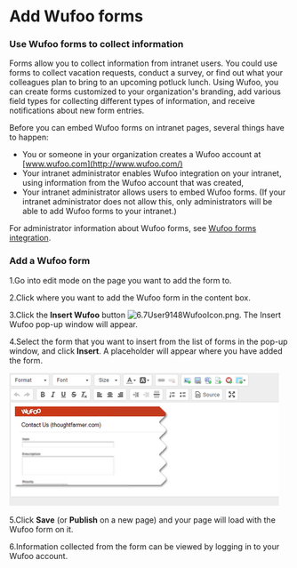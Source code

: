 # Add Wufoo forms



### Use Wufoo forms to collect information

Forms allow you to collect information from intranet users. You could use forms to collect vacation requests, conduct a survey, or find out what your colleagues plan to bring to an upcoming potluck lunch. Using Wufoo, you can create forms customized to your organization's branding, add various field types for collecting different types of information, and receive notifications about new form entries.  
  
Before you can embed Wufoo forms on intranet pages, several things have to happen:

* You or someone in your organization creates a Wufoo account at [www.wufoo.com](http://www.wufoo.com/)
* Your intranet administrator enables Wufoo integration on your intranet, using information from the Wufoo account that was created,
* Your intranet administrator allows users to embed Wufoo forms. \(If your intranet administrator does not allow this, only administrators will be able to add Wufoo forms to your intranet.\)

For administrator information about Wufoo forms, see [Wufoo forms integration](https://community.thoughtfarmer.com/content/105887).

### Add a Wufoo form

1.Go into edit mode on the page you want to add the form to.

2.Click where you want to add the Wufoo form in the content box.

3.Click the **Insert Wufoo** button ![6.7User9148WufooIcon.png](https://community.thoughtfarmer.com/imagethumb/160046730000/16099/600x600/False/6.7User9148WufooIcon.png). The Insert Wufoo pop-up window will appear.

4.Select the form that you want to insert from the list of forms in the pop-up window, and click **Insert**. A placeholder will appear where you have added the form.

![](../../../.gitbook/assets/3%20%2810%29.png)





5.Click **Save** \(or **Publish** on a new page\) and your page will load with the Wufoo form on it.

6.Information collected from the form can be viewed by logging in to your Wufoo account.

